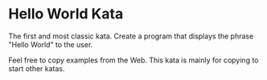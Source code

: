 # Hello World Kata

The first and most classic kata. Create a program that displays the
phrase "Hello World" to the user.

Feel free to copy examples from the Web. This kata is mainly for
copying to start other katas.

